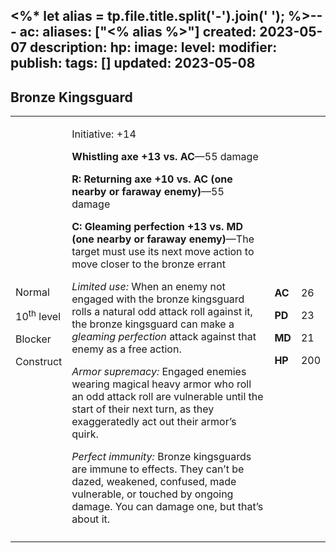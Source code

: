 <%* let alias = tp.file.title.split('-').join(' '); %>---
ac: 
aliases: ["<% alias %>"]
created: 2023-05-07
description: 
hp: 
image: 
level: 
modifier: 
publish: 
tags: []
updated: 2023-05-08
---

## Bronze Kingsguard

<table>
<colgroup>
<col style="width: 16%" />
<col style="width: 71%" />
<col style="width: 5%" />
<col style="width: 6%" />
</colgroup>
<tbody>
<tr class="odd">
<td><p>Normal</p>
<p>10<sup>th</sup> level</p>
<p>Blocker</p>
<p>Construct</p></td>
<td><p>Initiative: +14</p>
<p><strong>Whistling axe +13 vs. AC</strong>—55 damage</p>
<p><strong>R: Returning axe +10 vs. AC (one nearby or faraway
enemy)</strong>—55 damage</p>
<p><strong>C: Gleaming perfection +13 vs. MD (one nearby or faraway
enemy)</strong>—The target must use its next move action to move closer
to the bronze errant</p>
<p><em>Limited use:</em> When an enemy not engaged with the bronze
kingsguard rolls a natural odd attack roll against it, the bronze
kingsguard can make a <em>gleaming perfection</em> attack against that
enemy as a free action.</p>
<p><em>Armor supremacy:</em> Engaged enemies wearing magical heavy armor
who roll an odd attack roll are vulnerable until the start of their next
turn, as they exaggeratedly act out their armor’s quirk.</p>
<p><em>Perfect immunity:</em> Bronze kingsguards are immune to effects.
They can’t be dazed, weakened, confused, made vulnerable, or touched by
ongoing damage. You can damage one, but that’s about it.</p></td>
<td><p><strong>AC</strong></p>
<p><strong>PD</strong></p>
<p><strong>MD</strong></p>
<p><strong>HP</strong></p></td>
<td><p>26</p>
<p>23</p>
<p>21</p>
<p>200</p></td>
</tr>
<tr class="even">
<td></td>
<td></td>
<td></td>
<td></td>
</tr>
</tbody>
</table>

